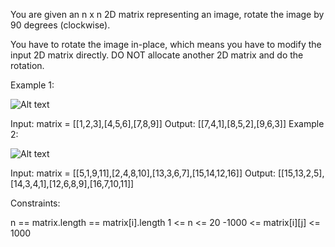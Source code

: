 You are given an n x n 2D matrix representing an image, rotate the image by 90 degrees (clockwise).

You have to rotate the image in-place, which means you have to modify the input 2D matrix directly. DO NOT allocate another 2D matrix and do the rotation.

 

Example 1:

![Alt text](https://assets.leetcode.com/uploads/2020/08/28/mat1.jpg)

Input: matrix = [[1,2,3],[4,5,6],[7,8,9]]
Output: [[7,4,1],[8,5,2],[9,6,3]]
Example 2:

![Alt text](https://assets.leetcode.com/uploads/2020/08/28/mat2.jpg)

Input: matrix = [[5,1,9,11],[2,4,8,10],[13,3,6,7],[15,14,12,16]]
Output: [[15,13,2,5],[14,3,4,1],[12,6,8,9],[16,7,10,11]]
 

Constraints:

n == matrix.length == matrix[i].length
1 <= n <= 20
-1000 <= matrix[i][j] <= 1000